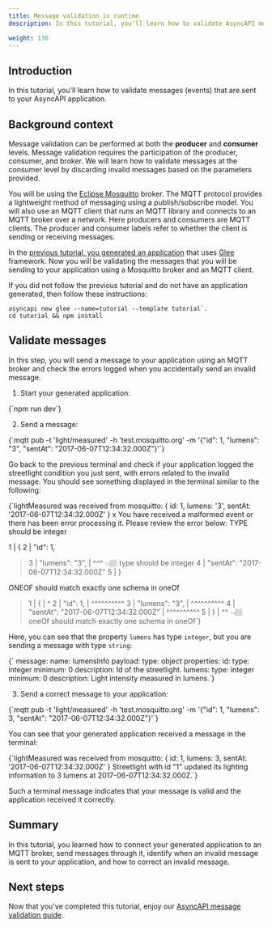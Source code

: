 ```yaml
---
title: Message validation in runtime
description: In this tutorial, you'll learn how to validate AsyncAPI messages (events).

weight: 130
---
```


## Introduction
In this tutorial, you'll learn how to validate messages (events) that are sent to your AsyncAPI application.

## Background context
Message validation can be performed at both the **producer** and **consumer** levels. Message validation requires the participation of the producer, consumer, and broker. We will learn how to validate messages at the consumer level by discarding invalid messages based on the parameters provided.

You will be using the <a href="https://mosquitto.org/" target="_blank">Eclipse Mosquitto</a> broker. The MQTT protocol provides a lightweight method of messaging using a publish/subscribe model. You will also use an MQTT client that runs an MQTT library and connects to an MQTT broker over a network. Here producers and consumers are MQTT clients. The producer and consumer labels refer to whether the client is sending or receiving messages.

In the [previous tutorial, you generated an application](https://asyncapi.com/docs/tutorials/generate-code) that uses <a href="https://github.com/asyncapi/glee" target="_blank">Glee</a> framework. Now you will be validating the messages that you will be sending to your application using a Mosquitto broker and an MQTT client.

<Remember>

If you did not follow the previous tutorial and do not have an application generated, then follow these instructions: 

    asyncapi new glee --name=tutorial --template tutorial`.
    cd tutorial && npm install

</Remember>

## Validate messages
In this step, you will send a message to your application using an MQTT broker and check the errors logged when you accidentally send an invalid message.

1. Start your generated application:

<CodeBlock language="bash">
{`npm run dev`}
</CodeBlock>

2. Send a message:

<CodeBlock language="bash">
  {`mqtt pub -t 'light/measured' -h 'test.mosquitto.org' -m '{"id": 1, "lumens": "3", "sentAt": "2017-06-07T12:34:32.000Z"}'`}
</CodeBlock>

Go back to the previous terminal and check if your application logged the streetlight condition you just sent, with errors related to the invalid message. You should see something displayed in the terminal similar to the following:

<CodeBlock language="bash">
  {`lightMeasured was received from mosquitto:
{ id: 1, lumens: '3', sentAt: '2017-06-07T12:34:32.000Z' }
x You have received a malformed event or there has been error processing it. Please review the error below:
TYPE should be integer
 
  1 | {
  2 |   "id": 1,
> 3 |   "lumens": "3",
    |             ^^^ 👈🏽  type should be integer
  4 |   "sentAt": "2017-06-07T12:34:32.000Z"
  5 | }
 
ONEOF should match exactly one schema in oneOf
 
> 1 | {
    | ^
> 2 |   "id": 1,
    | ^^^^^^^^^^
> 3 |   "lumens": "3",
    | ^^^^^^^^^^
> 4 |   "sentAt": "2017-06-07T12:34:32.000Z"
    | ^^^^^^^^^^
> 5 | }
    | ^^ 👈🏽  oneOf should match exactly one schema in oneOf`}
</CodeBlock>

Here, you can see that the property `lumens` has type `integer`, but you are sending a message with type `string`:

<CodeBlock language="yaml" highlightedLines={[10,11]}>
  {`  message:
        name: lumensInfo
        payload:
          type: object
          properties:
            id:
              type: integer
              minimum: 0
              description: Id of the streetlight.
            lumens:
              type: integer
              minimum: 0
              description: Light intensity measured in lumens.`}
</CodeBlock>

3. Send a correct message to your application:

<CodeBlock language="bash">
  {`mqtt pub -t 'light/measured' -h 'test.mosquitto.org' -m '{"id": 1, "lumens": 3, "sentAt": "2017-06-07T12:34:32.000Z"}'`}
</CodeBlock>

You can see that your generated application received a message in the terminal:

<CodeBlock language="bash">
  {`lightMeasured was received from mosquitto:
{ id: 1, lumens: 3, sentAt: '2017-06-07T12:34:32.000Z' }
Streetlight with id "1" updated its lighting information to 3 lumens at 2017-06-07T12:34:32.000Z.`}
</CodeBlock>

Such a terminal message indicates that your message is valid and the application received it correctly.

## Summary
In this tutorial, you learned how to connect your generated application to an MQTT broker, send messages through it, identify when an invalid message is sent to your application, and how to correct an invalid message. 

## Next steps
Now that you've completed this tutorial, enjoy our [AsyncAPI message validation guide](https://www.asyncapi.com/docs/guides/message-validation).

